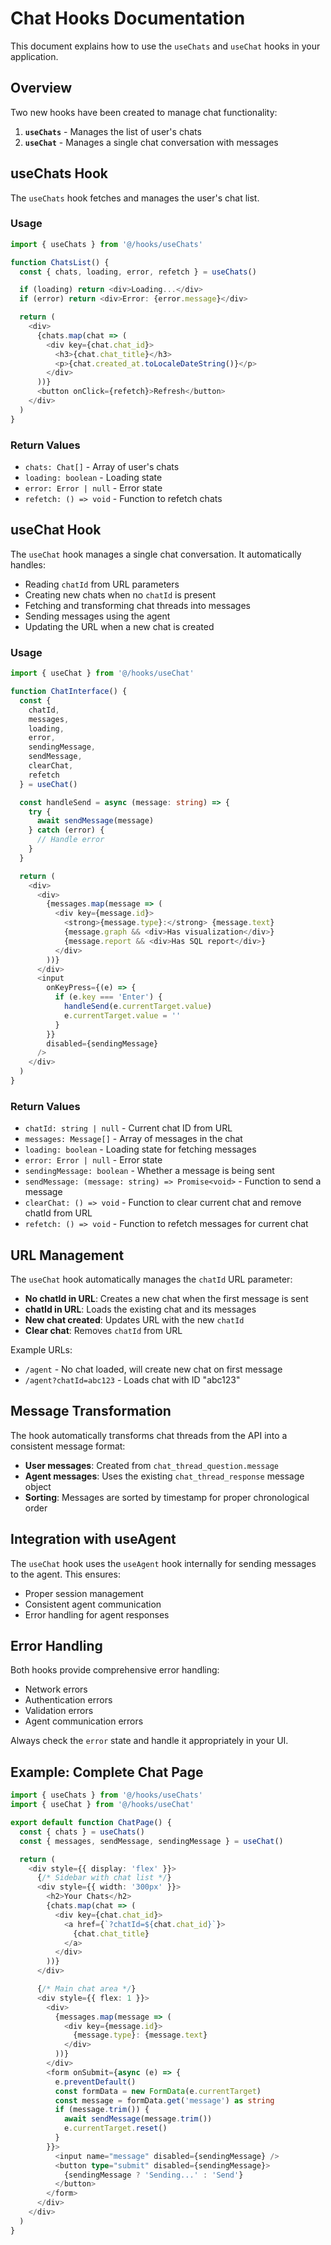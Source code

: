 # Chat Hooks Documentation

This document explains how to use the `useChats` and `useChat` hooks in your application.

## Overview

Two new hooks have been created to manage chat functionality:

1. **`useChats`** - Manages the list of user's chats
2. **`useChat`** - Manages a single chat conversation with messages

## useChats Hook

The `useChats` hook fetches and manages the user's chat list.

### Usage

```typescript
import { useChats } from '@/hooks/useChats'

function ChatsList() {
  const { chats, loading, error, refetch } = useChats()

  if (loading) return <div>Loading...</div>
  if (error) return <div>Error: {error.message}</div>

  return (
    <div>
      {chats.map(chat => (
        <div key={chat.chat_id}>
          <h3>{chat.chat_title}</h3>
          <p>{chat.created_at.toLocaleDateString()}</p>
        </div>
      ))}
      <button onClick={refetch}>Refresh</button>
    </div>
  )
}
```

### Return Values

- `chats: Chat[]` - Array of user's chats
- `loading: boolean` - Loading state
- `error: Error | null` - Error state
- `refetch: () => void` - Function to refetch chats

## useChat Hook

The `useChat` hook manages a single chat conversation. It automatically handles:

- Reading `chatId` from URL parameters
- Creating new chats when no `chatId` is present
- Fetching and transforming chat threads into messages
- Sending messages using the agent
- Updating the URL when a new chat is created

### Usage

```typescript
import { useChat } from '@/hooks/useChat'

function ChatInterface() {
  const { 
    chatId, 
    messages, 
    loading, 
    error, 
    sendingMessage, 
    sendMessage, 
    clearChat,
    refetch 
  } = useChat()

  const handleSend = async (message: string) => {
    try {
      await sendMessage(message)
    } catch (error) {
      // Handle error
    }
  }

  return (
    <div>
      <div>
        {messages.map(message => (
          <div key={message.id}>
            <strong>{message.type}:</strong> {message.text}
            {message.graph && <div>Has visualization</div>}
            {message.report && <div>Has SQL report</div>}
          </div>
        ))}
      </div>
      <input 
        onKeyPress={(e) => {
          if (e.key === 'Enter') {
            handleSend(e.currentTarget.value)
            e.currentTarget.value = ''
          }
        }}
        disabled={sendingMessage}
      />
    </div>
  )
}
```

### Return Values

- `chatId: string | null` - Current chat ID from URL
- `messages: Message[]` - Array of messages in the chat
- `loading: boolean` - Loading state for fetching messages
- `error: Error | null` - Error state
- `sendingMessage: boolean` - Whether a message is being sent
- `sendMessage: (message: string) => Promise<void>` - Function to send a message
- `clearChat: () => void` - Function to clear current chat and remove chatId from URL
- `refetch: () => void` - Function to refetch messages for current chat

## URL Management

The `useChat` hook automatically manages the `chatId` URL parameter:

- **No chatId in URL**: Creates a new chat when the first message is sent
- **chatId in URL**: Loads the existing chat and its messages
- **New chat created**: Updates URL with the new `chatId`
- **Clear chat**: Removes `chatId` from URL

Example URLs:
- `/agent` - No chat loaded, will create new chat on first message
- `/agent?chatId=abc123` - Loads chat with ID "abc123"

## Message Transformation

The hook automatically transforms chat threads from the API into a consistent message format:

- **User messages**: Created from `chat_thread_question.message`
- **Agent messages**: Uses the existing `chat_thread_response` message object
- **Sorting**: Messages are sorted by timestamp for proper chronological order

## Integration with useAgent

The `useChat` hook uses the `useAgent` hook internally for sending messages to the agent. This ensures:

- Proper session management
- Consistent agent communication
- Error handling for agent responses

## Error Handling

Both hooks provide comprehensive error handling:

- Network errors
- Authentication errors
- Validation errors
- Agent communication errors

Always check the `error` state and handle it appropriately in your UI.

## Example: Complete Chat Page

```typescript
import { useChats } from '@/hooks/useChats'
import { useChat } from '@/hooks/useChat'

export default function ChatPage() {
  const { chats } = useChats()
  const { messages, sendMessage, sendingMessage } = useChat()

  return (
    <div style={{ display: 'flex' }}>
      {/* Sidebar with chat list */}
      <div style={{ width: '300px' }}>
        <h2>Your Chats</h2>
        {chats.map(chat => (
          <div key={chat.chat_id}>
            <a href={`?chatId=${chat.chat_id}`}>
              {chat.chat_title}
            </a>
          </div>
        ))}
      </div>

      {/* Main chat area */}
      <div style={{ flex: 1 }}>
        <div>
          {messages.map(message => (
            <div key={message.id}>
              {message.type}: {message.text}
            </div>
          ))}
        </div>
        <form onSubmit={async (e) => {
          e.preventDefault()
          const formData = new FormData(e.currentTarget)
          const message = formData.get('message') as string
          if (message.trim()) {
            await sendMessage(message.trim())
            e.currentTarget.reset()
          }
        }}>
          <input name="message" disabled={sendingMessage} />
          <button type="submit" disabled={sendingMessage}>
            {sendingMessage ? 'Sending...' : 'Send'}
          </button>
        </form>
      </div>
    </div>
  )
}
```
